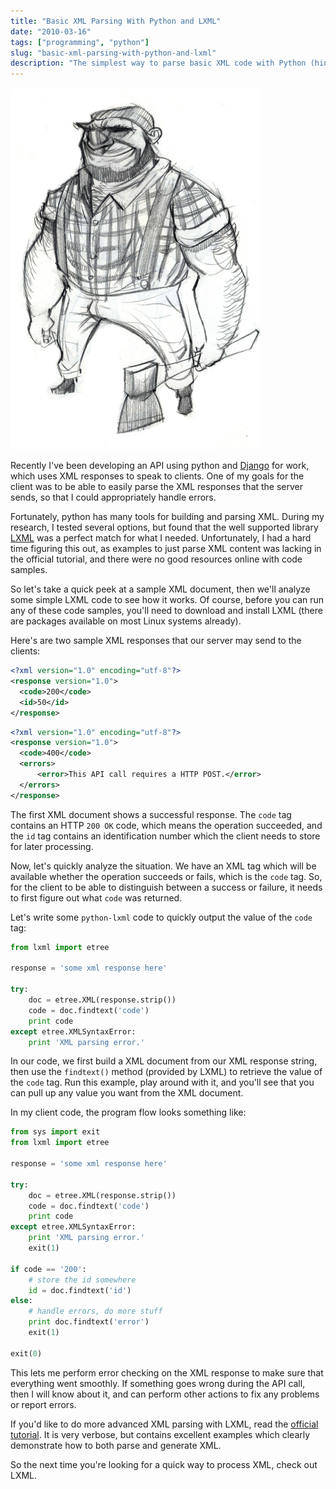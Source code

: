 ```yaml
---
title: "Basic XML Parsing With Python and LXML"
date: "2010-03-16"
tags: ["programming", "python"]
slug: "basic-xml-parsing-with-python-and-lxml"
description: "The simplest way to parse basic XML code with Python (hint: use LXML)."
---
```



![Lumberjack Sketch][]


Recently I've been developing an API using python and [Django][] for work,
which uses XML responses to speak to clients.  One of my goals for the client
was to be able to easily parse the XML responses that the server sends, so that
I could appropriately handle errors.

Fortunately, python has many tools for building and parsing XML.  During my
research, I tested several options, but found that the well supported library
[LXML][] was a perfect match for what I needed.  Unfortunately, I had a hard
time figuring this out, as examples to just parse XML content was lacking in
the official tutorial, and there were no good resources online with code
samples.

So let's take a quick peek at a sample XML document, then we'll analyze some
simple LXML code to see how it works.  Of course, before you can run any of
these code samples, you'll need to download and install LXML (there are
packages available on most Linux systems already).

Here's are two sample XML responses that our server may send to the clients:

```xml
<?xml version="1.0" encoding="utf-8"?>
<response version="1.0">
  <code>200</code>
  <id>50</id>
</response>
```

```xml
<?xml version="1.0" encoding="utf-8"?>
<response version="1.0">
  <code>400</code>
  <errors>
      <error>This API call requires a HTTP POST.</error>
  </errors>
</response>
```

The first XML document shows a successful response.  The `code` tag contains an
HTTP `200 OK` code, which means the operation succeeded, and the `id` tag
contains an identification number which the client needs to store for later
processing.

Now, let's quickly analyze the situation.  We have an XML tag which will be
available whether the operation succeeds or fails, which is the `code` tag.
So, for the client to be able to distinguish between a success or failure, it
needs to first figure out what `code` was returned.

Let's write some `python-lxml` code to quickly output the value of the `code`
tag:

```python
from lxml import etree

response = 'some xml response here'

try:
    doc = etree.XML(response.strip())
    code = doc.findtext('code')
    print code
except etree.XMLSyntaxError:
    print 'XML parsing error.'
```

In our code, we first build a XML document from our XML response string, then
use the `findtext()` method (provided by LXML) to retrieve the value of the
`code` tag.  Run this example, play around with it, and you'll see that you can
pull up any value you want from the XML document.

In my client code, the program flow looks something like:

```python
from sys import exit
from lxml import etree

response = 'some xml response here'

try:
    doc = etree.XML(response.strip())
    code = doc.findtext('code')
    print code
except etree.XMLSyntaxError:
    print 'XML parsing error.'
    exit(1)

if code == '200':
    # store the id somewhere
    id = doc.findtext('id')
else:
    # handle errors, do more stuff
    print doc.findtext('error')
    exit(1)

exit(0)
```

This lets me perform error checking on the XML response to make sure that
everything went smoothly.  If something goes wrong during the API call, then I
will know about it, and can perform other actions to fix any problems or report
errors.

If you'd like to do more advanced XML parsing with LXML, read the
[official tutorial][].  It is very verbose, but contains excellent examples
which clearly demonstrate how to both parse and generate XML.

So the next time you're looking for a quick way to process XML, check out LXML.


  [Lumberjack Sketch]: /static/images/2010/lumberjack-sketch.png "Lumberjack Sketch"
  [Django]: https://www.djangoproject.com/ "Django"
  [LXML]: http://lxml.de/ "LXML"
  [official tutorial]: http://lxml.de/tutorial.html "LXML Tutorial"
